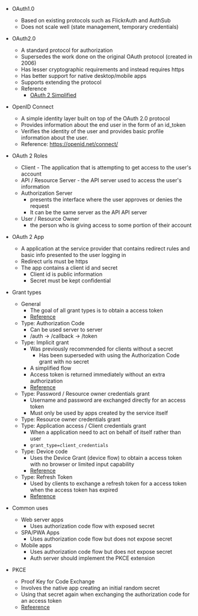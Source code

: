 - OAuth1.0
    - Based on existing protocols such as FlickrAuth and AuthSub
    - Does not scale well (state management, temporary credentials)
- OAuth2.0
    - A standard protocol for authorization
    - Supersedes the work done on the original OAuth protocol (created in 2006)
    - Has lesser cryptographic requirements and instead requires https
    - Has better support for native desktop/mobile apps
    - Supports extending the protocol
    - Reference
        - [OAuth 2 Simplified](https://aaronparecki.com/oauth-2-simplified/)
- OpenID Connect
    - A simple identity layer built on top of the OAuth 2.0 protocol
    - Provides information about the end user in the form of an id_token
    - Verifies the identity of the user and provides basic profile information about the user.
    - Reference: https://openid.net/connect/


- OAuth 2 Roles
    - Client - The application that is attempting to get access to the user's account
    - API / Resource Server - the API server used to access the user's information
    - Authorization Server
        - presents the interface where the user approves or denies the request
        - It can be the same server as the API API server
    - User / Resource Owner
        - the person who is giving access to some portion of their account

- OAuth 2 App
    - A application at the service provider that contains redirect rules and basic info presented to the user logging in
    - Redirect urls must be https
    - The app contains a client id and secret
        - Client id is public information
        - Secret must be kept confidential

- Grant types
    - General
        - The goal of all grant types is to obtain a access token
        - [Reference](https://alexbilbie.com/guide-to-oauth-2-grants/)
    - Type: Authorization Code
        - Can be used server to server
        - /auth -> /callback -> /token
    - Type: Implicit grant
        - Was previously recommended for clients without a secret
            - Has been superseded with using the Authorization Code grant with no secret
        - A simplified flow
        - Access token is returned immediately without an extra authorization
        - [Reference](https://oauth.net/2/grant-types/implicit/)
    - Type: Password / Resource owner credentials grant
        - Username and password are exchanged directly for an access token
        - Must only be used by apps created by the service itself
    - Type: Resource owner credentials grant
    - Type: Application access / Client credentials grant
        - When a application need to act on behalf of itself rather than user
        - `grant_type=client_credentials`
    - Type: Device code
        - Uses the Device Grant (device flow) to obtain a access token with no browser or limited input capability
        - [Reference](https://oauth.net/2/device-flow/)
    - Type: Refresh Token
        - Used by clients to exchange a refresh token for a access token when the access token has expired
        - [Reference](https://oauth.net/2/grant-types/refresh-token/)

- Common uses
    - Web server apps
        - Uses authorization code flow with exposed secret
    - SPA/PWA Apps
        - Uses authorization code flow but does not expose secret
    - Mobile apps
        - Uses authorization code flow but does not expose secret
        - Auth server should implement the PKCE extension

- PKCE
    - Proof Key for Code Exchange
    - Involves the native app creating an initial random secret
    - Using that secret again when exchanging the authorization code for an access token
    - [Refeerence](https://www.oauth.com/oauth2-servers/pkce/)

